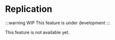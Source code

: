 # Replication

:::warning WIP
This feature is under development
:::

This feature is not available yet.